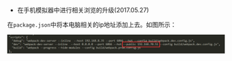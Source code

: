 - 在手机模拟器中进行相关浏览的升级(2017.05.27)

在`package.json`中将本电脑相关的ip地址添加上去。如图所示：

<img src="./imgs/webpack/webpack_public.png">